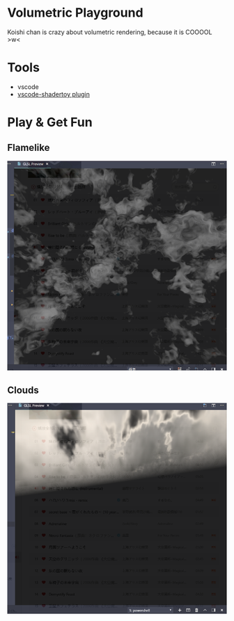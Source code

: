 # Volumetric Playground

Koishi chan is crazy about volumetric rendering, because it is COOOOL \>w<

# Tools

* vscode
* [vscode-shadertoy plugin](https://marketplace.visualstudio.com/items?itemName=stevensona.shader-toy)

# Play & Get Fun

## Flamelike

![](/shots/flame.png)

## Clouds

![](/shots/cloudy-sky.png)